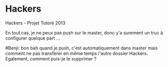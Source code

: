 Hackers
=======

Hackers - Projet Tutoré 2013

En tout cas, je ne peux pas push sur le master, donc y'a surement un truc à configurer quelque part ...

#Benji: bon bah quand je push, c'est automatiquement dans master mais comment ne pas transfèrer en même temps l'autre dossier Hackers.
        Egalement, comment puis-je le supprimer ?
